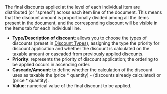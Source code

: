 The final discounts applied at the level of each individual item are distributed (or "spread") across each item line of the document. This means that the discount amount is proportionally divided among all the items present in the document, and the corresponding discount will be visible in the Items tab for each individual line.

- **Type/Description of discount**: allows you to choose the types of discounts (preset in [Discount Types](/docs/configurations/tables/general-settings/discount-types)), assigning the type the priority for discount application and whether the discount is calculated on the taxable amount or cascaded from previously applied discounts.  
- **Priority**: represents the priority of discount application; the ordering to be applied occurs in ascending order.  
- **Cascade/Amount**: to define whether the calculation of the discount uses as taxable the (price * quantity) - (discounts already calculated) or (price * quantity).  
- **Value**: numerical value of the final discount to be applied.